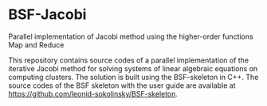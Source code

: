 # BSF-Jacobi
Parallel implementation of Jacobi method using the higher-order functions Map and Reduce

This repository contains source codes of a parallel implementation of the iterative Jacobi method for solving systems of linear algebraic equations on computing clusters. The solution is built using the BSF-skeleton in C++. The source codes of the BSF skeleton with the user guide are available at https://github.com/leonid-sokolinsky/BSF-skeleton.
